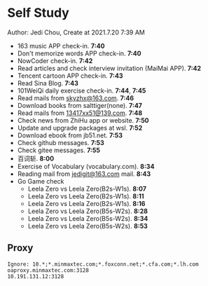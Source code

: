 # Self Study

Author: Jedi Chou, Create at 2021.7.20 7:39 AM

* 163 music APP check-in. **7:40**
* Don't memorize words APP check-in. **7:40**
* NowCoder check-in. **7:42**
* Read articles and check interview invitation (MaiMai APP). **7:42**
* Tencent cartoon APP check-in. **7:43**
* Read Sina Blog. **7:43**
* 101WeiQi daily exercise check-in. **7:44**, **7:45**
* Read mails from skyzhx@163.com. **7:46**
* Download books from salttiger(none). **7:47**
* Read mails from 13417xx51@139.com. **7:48**
* Check news from ZhiHu app or website. **7:50**
* Update and upgrade packages at wsl. **7:52**
* Download ebook from jb51.net. **7:53**
* Check github messages. **7:53**
* Check gitee messages. **7:55**
* 百词斩. **8:00**
* Exercise of Vocabulary (vocabulary.com). **8:34**
* Reading mail from jedigit@163.com mail. **8:43**
* Go Game check
  * Leela Zero vs Leela Zero(B2s-W1s). **8:07**
  * Leela Zero vs Leela Zero(B2s-W1s). **8:11**
  * Leela Zero vs Leela Zero(B2s-W1s). **8:16**
  * Leela Zero vs Leela Zero(B5s-W2s). **8:28**
  * Leela Zero vs Leela Zero(B5s-W2s). **8:34**
  * Leela Zero vs Leela Zero(B5s-W2s). **8:53**

## Proxy

```memo
Ignore: 10.*;*.minmaxtec.com;*.foxconn.net;*.cfa.com;*.lh.com
oaproxy.minmaxtec.com:3128
10.191.131.12:3128
```
